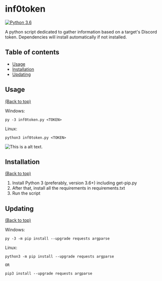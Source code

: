 # inf0token

[![Python 3.6](https://img.shields.io/badge/Python-3.6-blue.svg)](https://www.python.org/download/releases/3.0/)

A python script dedicated to gather information based on a target's Discord token. Dependencies will install automatically if not installed. 

## Table of contents

- [Usage](#usage)
- [Installation](#installation)
- [Updating](#updating)

## Usage

[(Back to top)](#table-of-contents)

Windows:
```
py -3 inf0token.py <TOKEN>
```

Linux:
```
python3 inf0token.py <TOKEN>
```


![This is a alt text.](https://www.nicepng.com/png/detail/146-1466328_527-images-about-anime-manga-png.png "ily <3")

## Installation

[(Back to top)](#table-of-contents)

1. Install Python 3 (preferably, version 3.6+) including get-pip.py
2. After that, install all the requirements in requirements.txt
3. Run the script

## Updating

[(Back to top)](#table-of-contents)

Windows:
```
py -3 -m pip install --upgrade requests argparse
```

Linux:
```
python3 -m pip install --upgrade requests argparse

OR

pip3 install --upgrade requests argparse
```
